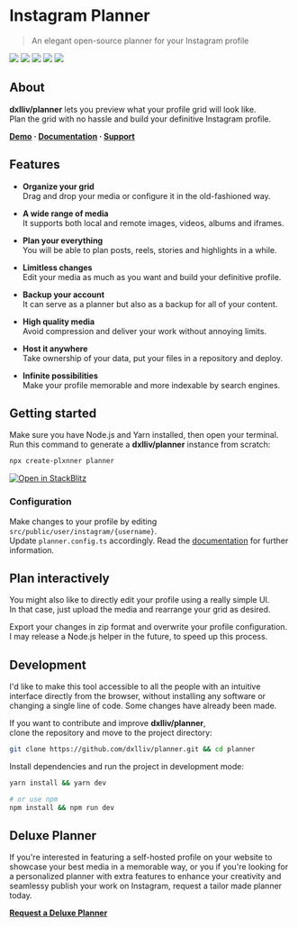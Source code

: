 # Instagram Planner

> An elegant open-source planner for your Instagram profile

<a href="https://github.com/dxlliv/planner"><img src="https://img.shields.io/github/v/release/dxlliv/planner" /></a>
<a href="https://npmjs.com/package/plxnner"><img src="https://img.shields.io/npm/v/plxnner.svg?color=blue" /></a>
<a href="https://npmjs.com/package/plxnner"><img src="https://img.shields.io/npm/dm/plxnner.svg?color=333333" /></a>
<a href="https://dxlliv.github.io/planner"><img src="https://img.shields.io/badge/planner-demo-333333" /></a>
<a href="https://github.com/dxlliv/planner"><img src="https://img.shields.io/github/stars/dxlliv/planner?style=social" /></a>

## About

**dxlliv/planner** lets you preview what your profile grid will look like.  
Plan the grid with no hassle and build your definitive Instagram profile.

**[Demo](https://dxlliv.github.io/planner/) · [Documentation](https://dxlliv.github.io/planner/docs/) · [Support](https://patreon.com/dxlliv)**

## Features
- **Organize your grid**  
  Drag and drop your media or configure it in the old-fashioned way.


- **A wide range of media**  
  It supports both local and remote images, videos, albums and iframes.


- **Plan your everything**  
  You will be able to plan posts, reels, stories and highlights in a while.


- **Limitless changes**  
  Edit your media as much as you want and build your definitive profile.


- **Backup your account**  
  It can serve as a planner but also as a backup for all of your content.


- **High quality media**  
  Avoid compression and deliver your work without annoying limits.


- **Host it anywhere**  
  Take ownership of your data, put your files in a repository and deploy.


- **Infinite possibilities**  
  Make your profile memorable and more indexable by search engines.


## Getting started

Make sure you have Node.js and Yarn installed, then open your terminal.  
Run this command to generate a **dxlliv/planner** instance from scratch:

```bash
npx create-plxnner planner
```
[![Open in StackBlitz](https://developer.stackblitz.com/img/open_in_stackblitz.svg)](https://stackblitz.com/github/dxlliv/planner?file=src%2Fpublic%2Fuser%2Finstagram%2Fdxlliv%2Fconfig.json)

### Configuration

Make changes to your profile by editing `src/public/user/instagram/{username}`.  
Update `planner.config.ts` accordingly. Read the [documentation](https://dxlliv.github.io/planner/docs/) for further information.

## Plan interactively

You might also like to directly edit your profile using a really simple UI.  
In that case, just upload the media and rearrange your grid as desired.

Export your changes in zip format and overwrite your profile configuration.  
I may release a Node.js helper in the future, to speed up this process.

## Development

I'd like to make this tool accessible to all the people with an intuitive interface directly from the browser, without installing any software or changing a single line of code. Some changes have already been made.

If you want to contribute and improve **dxlliv/planner**,  
clone the repository and move to the project directory:

```bash
git clone https://github.com/dxlliv/planner.git && cd planner
```

Install dependencies and run the project in development mode:

```bash
yarn install && yarn dev

# or use npm
npm install && npm run dev
```

## Deluxe Planner

If you're interested in featuring a self-hosted profile on your website to showcase your best media in a memorable way, or you if you're looking for a personalized planner with extra features to enhance your creativity and seamlessy publish your work on Instagram, request a tailor made planner today.

**[Request a Deluxe Planner](https://dxlliv.dev)**